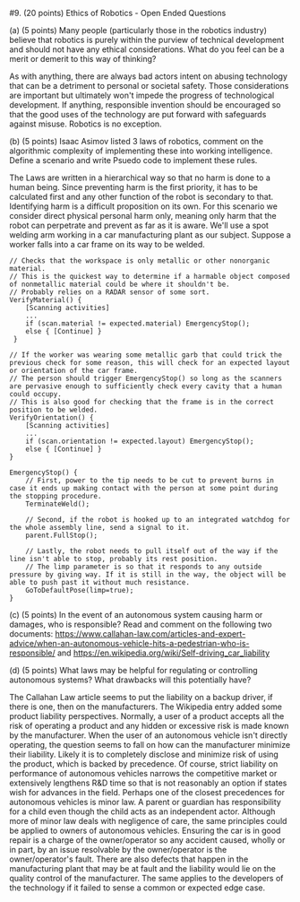 #9. (20 points) Ethics of Robotics - Open Ended Questions

(a) (5 points) Many people (particularly those in the robotics industry) believe that robotics is purely within the purview of technical development and should not have any ethical considerations. What do you feel can be a merit or demerit to this way of thinking?

As with anything, there are always bad actors intent on abusing technology that can be a detriment to personal or societal safety. Those considerations are important but ultimately won't impede the progress of technological development. If anything, responsible invention should be encouraged so that the good uses of the technology are put forward with safeguards against misuse. Robotics is no exception.


(b) (5 points) Isaac Asimov listed 3 laws of robotics, comment on the algorithmic complexity of implementing these into working intelligence. Define a scenario and write Psuedo code to implement these rules.

The Laws are written in a hierarchical way so that no harm is done to a human being. Since preventing harm is the first priority, it has to be calculated first and any other function of the robot is secondary to that. Identifying harm is a difficult proposition on its own. For this scenario we consider direct physical personal harm only, meaning only harm that the robot can perpetrate and prevent as far as it is aware. We'll use a spot welding arm working in a car manufacturing plant as our subject. Suppose a worker falls into a car frame on its way to be welded.

````
// Checks that the workspace is only metallic or other nonorganic material.
// This is the quickest way to determine if a harmable object composed of nonmetallic material could be where it shouldn't be.
// Probably relies on a RADAR sensor of some sort.
VerifyMaterial() {
    [Scanning activities]
    ...
    if (scan.material != expected.material) EmergencyStop();
    else { [Continue] }
 }

// If the worker was wearing some metallic garb that could trick the previous check for some reason, this will check for an expected layout or orientation of the car frame.
// The person should trigger EmergencyStop() so long as the scanners are pervasive enough to sufficiently check every cavity that a human could occupy.
// This is also good for checking that the frame is in the correct position to be welded.
VerifyOrientation() {
    [Scanning activities]
    ...
    if (scan.orientation != expected.layout) EmergencyStop();
    else { [Continue] }
}

EmergencyStop() {
    // First, power to the tip needs to be cut to prevent burns in case it ends up making contact with the person at some point during the stopping procedure.
    TerminateWeld();

    // Second, if the robot is hooked up to an integrated watchdog for the whole assembly line, send a signal to it.
    parent.FullStop();

    // Lastly, the robot needs to pull itself out of the way if the line isn't able to stop, probably its rest position.
    // The limp parameter is so that it responds to any outside pressure by giving way. If it is still in the way, the object will be able to push past it without much resistance.
    GoToDefaultPose(limp=true);
}
````


(c) (5 points) In the event of an autonomous system causing harm or damages, who is responsible? Read and comment on the following two documents: https://www.callahan-law.com/articles-and-expert-advice/when-an-autonomous-vehicle-hits-a-pedestrian-who-is-responsible/ and https://en.wikipedia.org/wiki/Self-driving_car_liability

(d) (5 points) What laws may be helpful for regulating or controlling autonomous systems? What drawbacks will this potentially have?

The Callahan Law article seems to put the liability on a backup driver, if there is one, then on the manufacturers. The Wikipedia entry added some product liability perspectives. Normally, a user of a product accepts all the risk of operating a product and any hidden or excessive risk is made known by the manufacturer. When the user of an autonomous vehicle isn't directly operating, the question seems to fall on how can the manufacturer minimize their liability. Likely it is to completely disclose and minimize risk of using the product, which is backed by precedence. Of course, strict liability on performance of autonomous vehicles narrows the competitive market or extensively lengthens R&D time so that is not reasonably an option if states wish for advances in the field. Perhaps one of the closest precedences for autonomous vehicles is minor law. A parent or guardian has responsibility for a child even though the child acts as an independent actor. Although more of minor law deals with negligence of care, the same principles could be applied to owners of autonomous vehicles. Ensuring the car is in good repair is a charge of the owner/operator so any accident caused, wholly or in part, by an issue resolvable by the owner/operator is the owner/operator's fault. There are also defects that happen in the manufacturing plant that may be at fault and the liability would lie on the quality control of the manufacturer. The same applies to the developers of the technology if it failed to sense a common or expected edge case.
